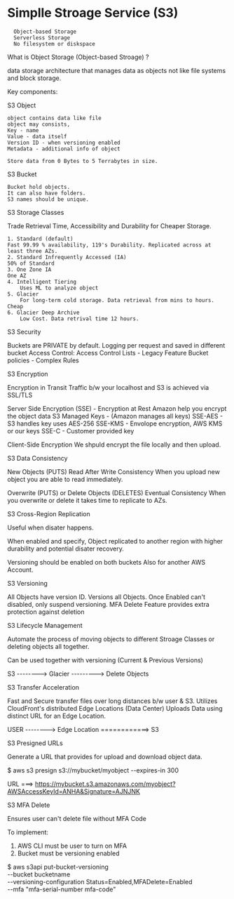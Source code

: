 # Simplle Stroage Service (S3)
```
  Object-based Storage
  Serverless Storage
  No filesystem or diskspace
```
What is Object Storage (Object-based Stroage) ?

  data storage architecture that manages data as objects not like file systems and block storage.


Key components:

  S3 Object

    object contains data like file
    object may consists,
	Key - name
	Value - data itself
	Version ID - when versioning enabled
	Metadata - additional info of object

    Store data from 0 Bytes to 5 Terrabytes in size.

  S3 Bucket

    Bucket hold objects.
    It can also have folders.
    S3 names should be unique.

S3 Storage Classes

  Trade Retrieval Time, Accessibility and Durability for Cheaper Storage.

    1. Standard (default) 
	Fast 99.99 % availability, 119's Durability. Replicated across at least three AZs.
    2. Standard Infrequently Accessed (IA)
	50% of Standard
    3. One Zone IA 
	One AZ
    4. Intelligent Tiering
        Uses ML to analyze object
    5. Glacier
        For long-term cold storage. Data retrieval from mins to hours. Cheap
    6. Glacier Deep Archive
        Low Cost. Data retrival time 12 hours.
   

S3 Security

  Buckets are PRIVATE by default.
  Logging per request and saved in different bucket
  Access Control:
    Access Control Lists - Legacy Feature 
    Bucket policies - Complex Rules

S3 Encryption

  Encryption in Transit
    Traffic b/w your localhost and S3 is achieved via SSL/TLS

  Server Side Encryption (SSE) - Encryption at Rest
    Amazon help you encrypt the object data
    S3 Managed Keys - (Amazon manages all keys)
	SSE-AES - S3 handles key uses AES-256
	SSE-KMS - Envolope encryption, AWS KMS or our keys
	SSE-C   - Customer provided key

  Client-Side Encryption
    We shpuld encrypt the file locally and then upload. 

S3 Data Consistency

  New Objects (PUTS)
    Read After Write Consistency
	When you upload new object you are able
	to read immediately.
   
  Overwrite (PUTS) or Delete Objects (DELETES)
    Eventual Consistency
	When you overwrite or delete it takes time to
	replicate to AZs.

S3 Cross-Region Replication

  Useful when disater happens.

  When enabled and specify, Object replicated to another region
  with higher durability and potential disater recovery.

  Versioning should be enabled on both buckets
  Also for another AWS Account.

S3 Versioning

  All Objects have version ID.
  Versions all Objects.
  Once Enabled can't disabled, only suspend versioning.
  MFA Delete Feature provides extra protection against deletion

S3 Lifecycle Management

  Automate the process of moving objects to different Stroage Classes
  or deleting objects all together.

  Can be used together with versioning (Current & Previous Versions)

  S3 --------> Glacier ---------> Delete Objects

S3 Transfer Acceleration

  Fast and Secure transfer files over long distances b/w user & S3.
  Utilizes CloudFront's distributed Edge Locations (Data Center)
  Uploads Data using distinct URL for an Edge Location.

  USER --------> Edge Location ============> S3

S3 Presigned URLs

  Generate a URL that provides for upload and download object data.

  $ aws s3 presign s3://mybucket/myobject --expires-in 300

  URL ===> https://mybucket.s3.amazonaws.com/myobject?AWSAccessKeyId=ANHA&Signature=AJNJNK

S3 MFA Delete

  Ensures user can't delete file without MFA Code

  To implement:

  1. AWS CLI must be user to turn on MFA
  2. Bucket must be versioning enabled

   $ aws s3api put-bucket-versioning \
	--bucket bucketname \
	--versioning-configuration Status=Enabled,MFADelete=Enabled \
	--mfa "mfa-serial-number mfa-code"
